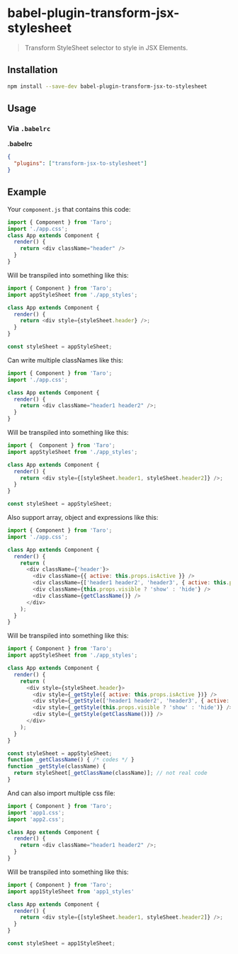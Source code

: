 # babel-plugin-transform-jsx-stylesheet
> Transform StyleSheet selector to style in JSX Elements.

## Installation

```sh
npm install --save-dev babel-plugin-transform-jsx-to-stylesheet
```

## Usage

### Via `.babelrc`

**.babelrc**

```json
{
  "plugins": ["transform-jsx-to-stylesheet"]
}
```

## Example

Your `component.js` that contains this code:

```js
import { Component } from 'Taro';
import './app.css';
class App extends Component {
  render() {
    return <div className="header" />
  }
}
```

Will be transpiled into something like this:

```js
import { Component } from 'Taro';
import appStyleSheet from './app_styles';

class App extends Component {
  render() {
    return <div style={styleSheet.header} />;
  }
}

const styleSheet = appStyleSheet;
```

Can write multiple classNames like this:

```js
import { Component } from 'Taro';
import './app.css';

class App extends Component {
  render() {
    return <div className="header1 header2" />;
  }
}
```

Will be transpiled into something like this:

```js
import {  Component } from 'Taro';
import appStyleSheet from './app_styles';

class App extends Component {
  render() {
    return <div style={[styleSheet.header1, styleSheet.header2]} />;
  }
}

const styleSheet = appStyleSheet;
```

Also support array, object and expressions like this:

```js
import { Component } from 'Taro';
import './app.css';

class App extends Component {
  render() {
    return (
      <div className={'header'}>
        <div className={{ active: this.props.isActive }} />
        <div className={['header1 header2', 'header3', { active: this.props.isActive }]} />
        <div className={this.props.visible ? 'show' : 'hide'} />
        <div className={getClassName()} />
      </div>
    );
  }
}
```

Will be transpiled into something like this:

```js
import { Component } from 'Taro';
import appStyleSheet from './app_styles';

class App extends Component {
  render() {
    return (
      <div style={styleSheet.header}>
        <div style={_getStyle({ active: this.props.isActive })} />
        <div style={_getStyle(['header1 header2', 'header3', { active: this.props.isActive }])} />
        <div style={_getStyle(this.props.visible ? 'show' : 'hide')} />
        <div style={_getStyle(getClassName())} />
      </div>
    );
  }
}

const styleSheet = appStyleSheet;
function _getClassName() { /* codes */ }
function _getStyle(className) {
  return styleSheet[_getClassName(className)]; // not real code
}
```

And can also import multiple css file:

```js
import { Component } from 'Taro';
import 'app1.css';
import 'app2.css';

class App extends Component {
  render() {
    return <div className="header1 header2" />;
  }
}
```

Will be transpiled into something like this:

```js
import { Component } from 'Taro';
import app1StyleSheet from 'app1_styles'

class App extends Component {
  render() {
    return <div style={[styleSheet.header1, styleSheet.header2]} />;
  }
}

const styleSheet = app1StyleSheet;
```
